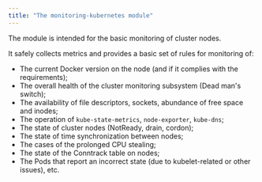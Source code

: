```yaml
---
title: "The monitoring-kubernetes module"
---
```


The module is intended for the basic monitoring of cluster nodes.

It safely collects metrics and provides a basic set of rules for monitoring of:
- The current Docker version on the node (and if it complies with the requirements);
- The overall health of the cluster monitoring subsystem (Dead man's switch);
- The availability of file descriptors, sockets, abundance of free space and inodes;
- The operation of `kube-state-metrics`, `node-exporter`, `kube-dns`;
- The state of cluster nodes (NotReady, drain, cordon);
- The state of time synchronization between nodes;
- The cases of the prolonged CPU stealing;
- The state of the Conntrack table on nodes;
- The Pods that report an incorrect state (due to kubelet-related or other issues), etc.
